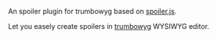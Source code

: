 An spoiler plugin for trumbowyg based on [spoiler.js](https://github.com/padawansoftware/spoiler.js).

Let you easely create spoilers in [trumbowyg](https://github.com/Alex-D/Trumbowyg) WYSIWYG editor.